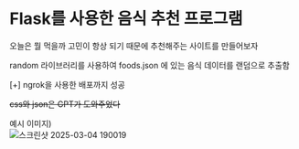 # Flask를 사용한 음식 추천 프로그램

오늘은 뭘 먹을까 고민이 항상 되기 때문에 추천해주는 사이트를 만들어보자

random 라이브러리를 사용하여 foods.json 에 있는 음식 데이터를 랜덤으로 추출함

[+] ngrok을 사용한 배포까지 성공

~~css와 json은 GPT가 도와주었다~~

예시 이미지)
<br/>
![스크린샷 2025-03-04 190019](https://github.com/user-attachments/assets/5224a1c9-c272-49a9-a74b-383149b9101a)
